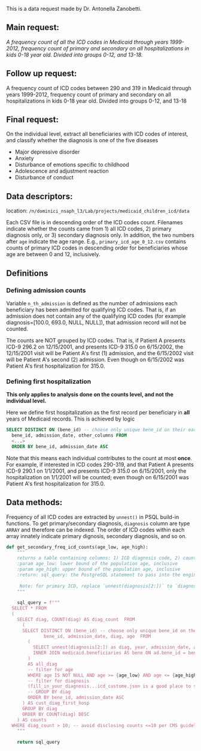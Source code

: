 This is a data request made by Dr. Antonella Zanobetti.

## Main request:

*A frequency count of all the ICD codes in Medicaid through years 1999-2012, frequency count of primary and secondary on all hospitalizations in kids 0-18 year old. Divided into groups 0-12, and 13-18.*
    
## Follow up request:
A frequency count of ICD codes between 290 and 319 in Medicaid through years 1999-2012, frequency count of primary and secondary on all hospitalizations in kids 0-18 year old. Divided into groups 0-12, and 13-18

## Final request:
On the individual level, extract all beneficiaries with ICD codes of interest, and classify whether the diagnosis is one of the five diseases 
- Major depressive disorder 
- Anxiety 
- Disturbance of emotions specific to childhood 
- Adolescence and adjustment reaction
- Disturbance of conduct 

## Data descriptors:

location: `/n/dominici_nsaph_l3/Lab/projects/medicaid_children_icd/data`

Each CSV file is in descending order of the ICD codes count. Filenames indicate whether the counts came from 1) all ICD codes, 2) primary diagnosis only, or 3) secondary diagnosis only. In addition, the two numbers after `age` indicate the age range. E.g., `primary_icd_age_0_12.csv` contains counts of primary ICD codes in descending order for beneficiaries whose age are between 0 and 12, inclusively.

## Definitions
### Defining admission counts
Variable `n_th_admission` is defined as the number of admissions each beneficiary has been admitted for qualifying ICD codes. That is, if an admission does not contain any of the qualifying ICD codes (for example diagnosis=[100.0, 693.0, NULL, NULL]), that admission record will not be counted.

The counts are NOT grouped by ICD codes. That is, if Patient A presents ICD-9 296.2 on 12/15/2001, and presents ICD-9 315.0 on 6/15/2002, the 12/15/2001 visit will be Patient A's first (1) admission, and the 6/15/2002 visit will be Patient A's second (2) admission. Even though on 6/15/2002 was Patient A's first hospitalization for 315.0.

### Defining first hospitalization
**This only applies to analysis done on the counts level, and not the individual level.**

Here we define first hospitalization as the first record per beneficiary in **all** years of Medicaid records. This is achieved by logic
```SQL
SELECT DISTINCT ON (bene_id) -- choose only unique bene_id on their earliest admission_Date (matching ORDER BY clause)
  bene_id, admission_date, other_columns FROM
  <...>
  ORDER BY bene_id, admission_date ASC 
```

Note that this means each individual contributes to the count at most **once**. For example, if interested in ICD codes 290-319, and that Patient A presents ICD-9 290.1 on 1/1/2001, and presents ICD-9 315.0 on 6/15/2001, only the hospitalization on 1/1/2001 will be counted; even though on 6/15/2001 was Patient A's first hospitalization for 315.0.

## Data methods:

Frequency of all ICD codes are extracted by `unnest()` in PSQL build-in functions. To get primary/secondary diagnosis, `diagnosis` column are type `ARRAY` and therefore can be indexed. The order of ICD codes within each array innately indicate primary dignosis, secondary diagnosis, and so on.

```python
def get_secondary_freq_icd_counts(age_low, age_high):
    """
    returns a table containing columns: 1) ICD diagnosis code, 2) counts of that code within the age range
    :param age_low: lower bound of the population age, inclusive
    :param age_high: upper bound of the population age, inclusive
    :return: sql_query: the PostgreSQL statement to pass into the engine
    
     Note: for primary ICD, replace `unnest(diagnosis[2:])` to `diagnosis[1]`
    """
    
    sql_query = f"""
  SELECT * FROM 
  (
    SELECT diag, COUNT(diag) AS diag_count  FROM 
      (
      SELECT DISTINCT ON (bene_id) -- choose only unique bene_id on their earliest admission_Date (matching ORDER BY clause)
              bene_id, admission_date, diag, age  FROM 
        (
          SELECT unnest(diagnosis[2:]) as diag, year, admission_date, ad.bene_id, DATE_PART('year', admission_date) - DATE_PART('year', dob) AS age FROM medicaid.admissions AS ad
          INNER JOIN medicaid.beneficiaries AS bene ON ad.bene_id = bene.bene_id 
        )
        AS all_diag
        -- filter for age
        WHERE age IS NOT NULL AND age >= {age_low} AND age <= {age_high} AND diag IN
        -- filter for diagnosis
        (fill_in_your_diagnosis...icd_custome.json is a good place to start)
        -- GROUP BY diag
        ORDER BY bene_id, admission_date ASC
      ) AS cust_diag_first_hosp
      GROUP BY diag
      ORDER BY COUNT(diag) DESC
    ) AS counts
  WHERE diag_count > 10; -- avoid disclosing counts <=10 per CMS guideline
    """
    
    return sql_query
```